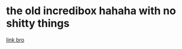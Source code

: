# the old incredibox hahaha with no shitty things
[link bro](https://anik333999.github.io/incredibox-old-/)
